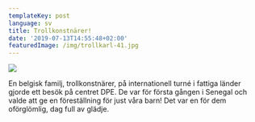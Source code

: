 ```yaml
---
templateKey: post
language: sv
title: Trollkonstnärer!
date: '2019-07-13T14:55:48+02:00'
featuredImage: /img/trollkarl-41.jpg
---
```

![](/img/trollkarl-41.jpg)

En belgisk familj, trollkonstnärer, på internationell turné i fattiga länder gjorde ett besök på centret DPE. De var för första gången i Senegal och valde att ge en föreställning för just våra barn! Det var en för dem oförglömlig, dag full av glädje.
